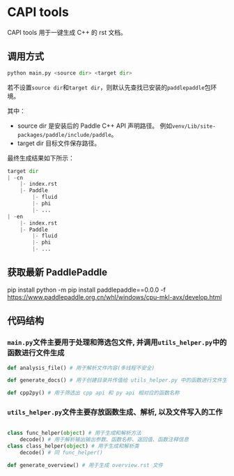 # CAPI tools
CAPI tools 用于一键生成 C++ 的 rst 文档。

## 调用方式
```python
python main.py <source dir> <target dir>
```

若不设置`source dir`和`target dir`，则默认先查找已安装的`paddlepaddle`包环境。

其中：
- source dir 是安装后的 Paddle C++ API 声明路径。 例如`venv/Lib/site-packages/paddle/include/paddle`。
- target dir 目标文件保存路径。

最终生成结果如下所示：
```python
target dir
| -cn
    |- index.rst
    |- Paddle
        |- fluid
        |- phi
        |- ...
| -en
    |- index.rst
    |- Paddle
        |- fluid
        |- phi
        |- ...
```

## 获取最新 PaddlePaddle
pip install python -m pip install paddlepaddle==0.0.0 -f https://www.paddlepaddle.org.cn/whl/windows/cpu-mkl-avx/develop.html

## 代码结构

### `main.py`文件主要用于处理和筛选包文件, 并调用`utils_helper.py`中的函数进行文件生成
```python
def analysis_file() # 用于解析文件内容(多线程不安全)

def generate_docs() # 用于创建目录并传值给 utils_helper.py 中的函数进行文件生成

def cpp2py() # 用于筛选出 cpp api 和 py api 相对应的函数名称
```

### `utils_helper.py`文件主要存放函数生成、解析, 以及文件写入的工作
```python

class func_helper(object) # 用于生成和解析方法
    decode() # 用于解析输出输出参数、函数名称、返回值、函数注释信息
class class_helper(object) # 用于生成和解析类
    decode() # 同 func_helper()

def generate_overview() # 用于生成 overview.rst 文件
```
